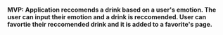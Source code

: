 #### MVP: Application reccomends a drink based on a user's emotion. The user can input their emotion and a drink is reccomended. User can favortie their reccomended drink and it is added to a favorite's page.
